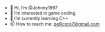 - 👋 Hi, I’m @Johnny1997
- 👀 I’m interested in game coding.
- 🌱 I’m currently learning C++
- 📫 How to reach me: pellicoro7@gmail.com

<!---
Johnny1997/Johnny1997 is a ✨ special ✨ repository because its `README.md` (this file) appears on your GitHub profile.
You can click the Preview link to take a look at your changes.
--->
